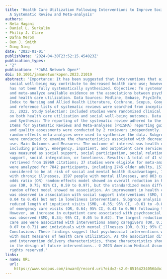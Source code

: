 ```yaml
---
title: 'Health Care Utilization Following Interventions to Improve Social Well-Being:
  A Systematic Review and Meta-analysis'
authors:
- Neta Hagani
- Daniel L. Surkalim
- Philip J. Clare
- Dafna Merom
- Ben J. Smith
- Ding Ding
date: '2023-01-01'
publishDate: '2024-04-30T23:52:15.454023Z'
publication_types:
- "2"
publication: '*JAMA Network Open*'
doi: 10.1001/jamanetworkopen.2023.21019
abstract: 'Importance: It has been suggested that interventions that aim to improve
  social well-being may contribute to decreased health care use; however, such evidence
  has not been fully systematically synthesized. Objective: To systematically review
  and meta-analyze available evidence on the associations between psychosocial interventions
  and health care utilization. Data Sources: Medline, Embase, PsycInfo, Cumulated
  Index to Nursing and Allied Health Literature, Cochrane, Scopus, Google Scholar,
  and reference lists of systematic reviews were searched from inception until November
  31, 2022. Study Selection: Included studies were randomized clinical trials reporting
  on both health care utilization and social well-being outcomes. Data Extraction
  and Synthesis: The reporting of the systematic review adhered to the Preferred Reporting
  Items for Systematic Reviews and Meta-analyses (PRISMA) reporting guideline. Full-text
  and quality assessments were conducted by 2 reviewers independently. Multilevel
  random-effects meta-analyses were used to synthesize the data. Subgroup analyses
  were conducted to examine the characteristics associated with decreased health care
  use. Main Outcomes and Measures: The outcome of interest was health care utilization,
  including primary, emergency, inpatient, and outpatient care services. Social well-being
  was measured as social support, social participation, social relationships, community
  support, social integration, or loneliness. Results: A total of 41 studies were
  retrieved from 18969 citations; 37 studies were eligible for meta-analysis. Data
  were analyzed for 7842 participants, including 2745 older adults, 1579 young women
  considered to be at risk of social and mental health disadvantages, 1118 people
  with chronic illnesses, 1597 people with mental illnesses, and 803 caregivers. The
  odds ratio (OR) random-effects model showed an overall reduction in health care
  use (OR, 0.75; 95% CI, 0.59 to 0.97), but the standardized mean difference (SMD)
  random effect model showed no association. An improvement in health care utilization
  was observed in association with social support interventions (SMD, 0.25; 95% CI,
  0.04 to 0.45) but not in loneliness interventions. Subgroup analysis indicated a
  reduced length of inpatient visits (SMD, -0.35; 95% CI, -0.61 to -0.09) and number
  of emergency care visits (OR, 0.64; 95% CI, 0.43 to 0.96) following the intervention.
  However, an increase in outpatient care associated with psychosocial interventions
  was observed (SMD, 0.34; 95% CI, 0.05 to 0.62). The largest reductions in health
  care use were associated with interventions among caregivers (OR, 0.23; 95% CI,
  0.07 to 0.71) and individuals with mental illnesses (OR, 0.31; 95% CI, 0.13 to 0.74).
  Conclusions: These findings suggest that psychosocial interventions were associated
  with most measures of health care utilization. As the association differed by participant
  and intervention delivery characteristics, these characteristics should be considered
  in the design of future interventions.. © 2023 American Medical Association. All
  rights reserved.'
links:
- name: URL
  url: 
    https://www.scopus.com/inward/record.uri?eid=2-s2.0-85164234056&doi=10.1001%2fjamanetworkopen.2023.21019&partnerID=40&md5=2e0587b12f727e08f34c18ccbe1a334e
---
```

